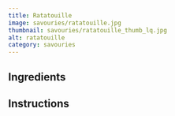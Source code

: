 ```yaml
---
title: Ratatouille
image: savouries/ratatouille.jpg
thumbnail: savouries/ratatouille_thumb_lq.jpg
alt: ratatouille
category: savouries
---
```


## Ingredients

## Instructions
